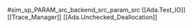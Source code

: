 #sim_sp_PARAM_src_backend_src_param_src
[[Ada.Text_IO]]
[[Trace_Manager]]
[[Ada.Unchecked_Deallocation]]

